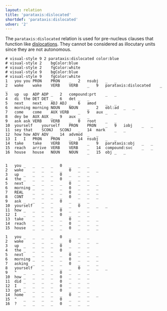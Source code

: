 ```yaml
---
layout: relation
title: 'parataxis:dislocated'
shortdef: 'parataxis:dislocated'
udver: '2'
---
```


The `parataxis:dislocated` relation is used for pre-nucleus clauses that function like [dislocations](dislocated).
They cannot be considered as illocutary units since they are not autonomous.

~~~ conllu
# visual-style 9 2 parataxis:dislocated	color:blue
# visual-style 2	bgColor:blue
# visual-style 2	fgColor:white
# visual-style 9	bgColor:blue
# visual-style 9	fgColor:white
1	you	you	PRON	PRON	_	2	nsubj	_	_
2	wake	wake	VERB	VERB	_	9	parataxis:dislocated	_	_
3	up	up	ADP	ADP	_	2	compound:prt	_	_
4	di	the	DET	DET	_	6	det	_	_
5	next	next	ADJ	ADJ	_	6	amod	_	_
6	morning	morning	NOUN	NOUN	_	2	obl:ad	_	_
7	come	come	AUX	VERB	_	9	aux	_	_
8	dey	be	AUX	AUX	_	9	aux	_	_
9	ask	ask	VERB	VERB	_	0	root	_	_
10	yourself	yourself	PRON	PRON	_	9	iobj	_	_
11	sey	that	SCONJ	SCONJ	_	14	mark	_	_
12	how	how	ADV	ADV	_	14	advmod	_	_
13	I	I	PRON	PRON	_	14	nsubj	_	_
14	take	take	VERB	VERB	_	9	parataxis:obj	_	_
15	reach	arrive	VERB	VERB	_	14	compound:svc	_	_
16	house	house	NOUN	NOUN	_	15	obj	_	_


1	you	_	_	_	_	0	_	_	_
2	wake 	_	_	_	_	0	_	_	_
3	up	_	_	_	_	0	_	_	_
4	the	_	_	_	_	0	_	_	_	
5	next	_	_	_	_	0	_	_	_
6	morning	_	_	_	_	0	_	_	_
7	REAL	_	_	_	_	0	_	_	_	
8	CONT	_	_	_	_	0	_	_	_	
9	ask	_	_	_	_	0	_	_	_	
10	yourself	_	_	_	_	0	_	_	_	
11	how	_	_	_	_	0	_	_	_	
12	I	_	_	_	_	0	_	_	_	
13	take	_	_	_	_	0	_	_	_	
14	reach	_	_	_	_	0	_	_	_	
15	house	_	_	_	_	0	_	_	_	

1	you	_	_	_	_	0	_	_	_
2	wake	_	_	_	_	0	_	_	_
3	up	_	_	_	_	0	_	_	_
4	the	_	_	_	_	0	_	_	_	
5	next	_	_	_	_	0	_	_	_
6	morning	_	_	_	_	0	_	_	_
7	asking	_	_	_	_	0	_	_	_	
8	yourself	_	_	_	_	0	_	_	_	
9	"	_	_	_	_	0	_	_	_	
10	how	_	_	_	_	0	_	_	_	
11	did	_	_	_	_	0	_	_	_	
12	I	_	_	_	_	0	_	_	_	
13	get	_	_	_	_	0	_	_	_	
14	home	_	_	_	_	0	_	_	_	
15	"	_	_	_	_	0	_	_	_
16	?	_	_	_	_	0	_	_	_

~~~
<!-- Interlanguage links updated Čt lis 12 09:43:37 CET 2020 -->

